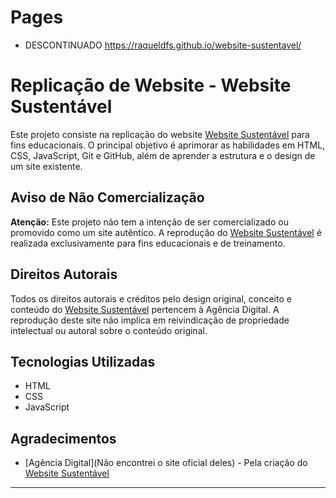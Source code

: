 # Pages
 - DESCONTINUADO
https://raqueldfs.github.io/website-sustentavel/

# Replicação de Website - Website Sustentável

Este projeto consiste na replicação do website [Website Sustentável](https://websitesustentavel.com.br/) para fins educacionais. O principal objetivo é aprimorar as habilidades em HTML, CSS, JavaScript, Git e GitHub, além de aprender a estrutura e o design de um site existente.

## Aviso de Não Comercialização

**Atenção:** Este projeto não tem a intenção de ser comercializado ou promovido como um site autêntico. A reprodução do [Website Sustentável](https://websitesustentavel.com.br/) é realizada exclusivamente para fins educacionais e de treinamento.

## Direitos Autorais

Todos os direitos autorais e créditos pelo design original, conceito e conteúdo do [Website Sustentável](https://websitesustentavel.com.br/) pertencem à Agência Digital. A reprodução deste site não implica em reivindicação de propriedade intelectual ou autoral sobre o conteúdo original.

## Tecnologias Utilizadas

- HTML
- CSS
- JavaScript

## Agradecimentos

- [Agência Digital](Não encontrei o site oficial deles) - Pela criação do [Website Sustentável](https://websitesustentavel.com.br/)

---
